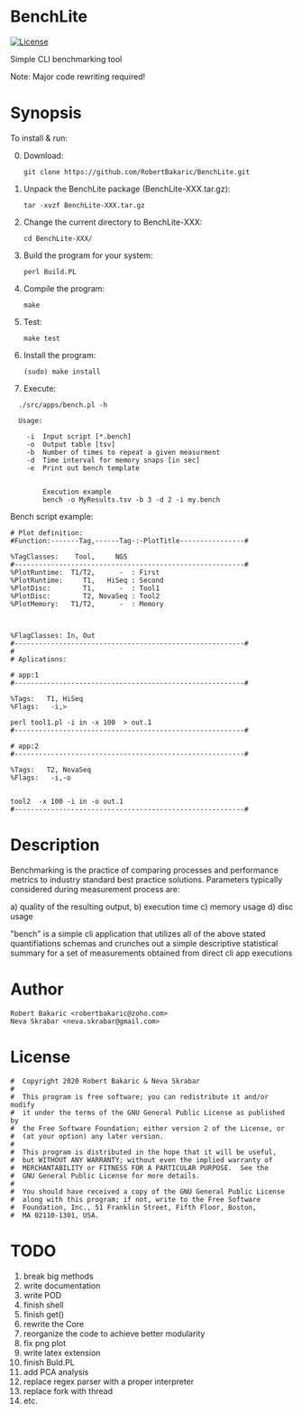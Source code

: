 # BenchLite

[![License](https://img.shields.io/badge/license-GPL-blue.svg)]( )

Simple CLI benchmarking tool

Note: Major code rewriting required!

# Synopsis

To install & run:

0. Download:    

   `git clone https://github.com/RobertBakaric/BenchLite.git`

1. Unpack the BenchLite package (BenchLite-XXX.tar.gz):   

   `tar -xvzf BenchLite-XXX.tar.gz`

2. Change the current directory to BenchLite-XXX:   

   `cd BenchLite-XXX/`

3. Build the program for your system:   

   `perl Build.PL`

4. Compile the program:   

   `make`

5. Test:   

   `make test`

6. Install the program:   

	`(sudo) make install`


7. Execute:

```
  ./src/apps/bench.pl -h

  Usage:

	-i	Input script [*.bench]
	-o	Output table [tsv]
	-b	Number of times to repeat a given measurment
	-d	Time interval for memory snaps [in sec]
	-e	Print out bench template


		Execution example
		bench -o MyResults.tsv -b 3 -d 2 -i my.bench
```

Bench script example:   

```
# Plot definition:
#Function:-------Tag,------Tag-:-PlotTitle----------------#

%TagClasses:    Tool,     NGS
#---------------------------------------------------------#
%PlotRuntime:  T1/T2,      -  : First
%PlotRuntime:     T1,   HiSeq : Second
%PlotDisc:        T1,      -  : Tool1
%PlotDisc:        T2, NovaSeq : Tool2
%PlotMemory:   T1/T2,      -  : Memory



%FlagClasses: In, Out
#---------------------------------------------------------#
#
# Aplications:

# app:1
#---------------------------------------------------------#

%Tags:   T1, HiSeq
%Flags:   -i,>

perl tool1.pl -i in -x 100  > out.1
#---------------------------------------------------------#

# app:2
#---------------------------------------------------------#

%Tags:   T2, NovaSeq
%Flags:   -i,-o


tool2  -x 100 -i in -o out.1
#---------------------------------------------------------#

```



# Description

Benchmarking is the practice of comparing processes and performance metrics to
industry standard best practice solutions. Parameters typically considered
during measurement process are:

a) quality of the resulting output,
b) execution time
c) memory usage
d) disc usage

"bench" is a simple cli application that utilizes all of the above stated quantifiations
schemas and crunches out a simple descriptive statistical summary for a set of measurements
obtained from direct cli app executions

# Author

	Robert Bakaric <robertbakaric@zoho.com>
	Neva Skrabar <neva.skrabar@gmail.com>

# License



	#  Copyright 2020 Robert Bakaric & Neva Skrabar
	#  
	#  This program is free software; you can redistribute it and/or modify
	#  it under the terms of the GNU General Public License as published by
	#  the Free Software Foundation; either version 2 of the License, or
	#  (at your option) any later version.
	#  
	#  This program is distributed in the hope that it will be useful,
	#  but WITHOUT ANY WARRANTY; without even the implied warranty of
	#  MERCHANTABILITY or FITNESS FOR A PARTICULAR PURPOSE.  See the
	#  GNU General Public License for more details.
	#  
	#  You should have received a copy of the GNU General Public License
	#  along with this program; if not, write to the Free Software
	#  Foundation, Inc., 51 Franklin Street, Fifth Floor, Boston,
	#  MA 02110-1301, USA.


# TODO

1. break big methods
2. write documentation
3. write POD
4. finish shell
5. finish get()
6. rewrite the Core
7. reorganize the code to achieve better modularity
9. fix png plot
10. write latex extension
11. finish Buld.PL
12. add PCA analysis
13. replace regex parser with a proper interpreter
14. replace fork with thread
99. etc.
